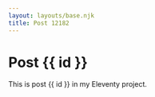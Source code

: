 ```yaml
---
layout: layouts/base.njk
title: Post 12182
---
```


# Post {{ id }}

This is post {{ id }} in my Eleventy project.
